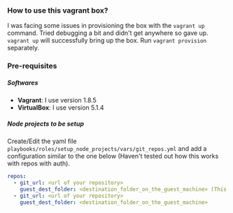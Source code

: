 ### How to use this vagrant box?

I was facing some issues in provisioning the box with the `vagrant up` command. Tried debugging a bit and didn't get anywhere so gave up. `vagrant up` will successfully bring up the box. Run `vagrant provision` separately.

### Pre-requisites

##### Softwares

- **Vagrant**: I use version 1.8.5
- **VirtualBox**: I use version 5.1.4

##### Node projects to be setup

Create/Edit the yaml file `playbooks/roles/setup_node_projects/vars/git_repos.yml` and add a configuration similar to the one below (Haven't tested out how this works with repos with auth).

```yaml
repos:
  - git_url: <url of your repository>
    guest_dest_folder: <destination_folder_on_the_guest_machine> (This needs to be a subfolder of /opt/node_projects if you want to NFS share with your host machine)
  - git_url: <url of your repository>
    guest_dest_folder: <destination_folder_on_the_guest_machine>    
```